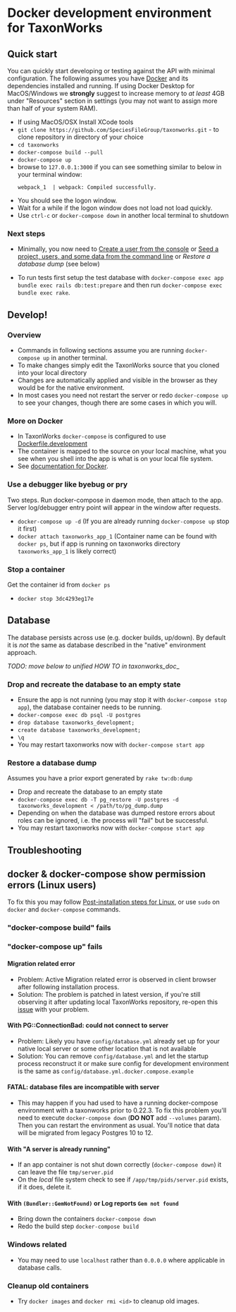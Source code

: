 
# Docker development environment for TaxonWorks

## Quick start

You can quickly start developing or testing against the API with minimal configuration. The following assumes you have [Docker](https://www.docker.com/get-docker) and its dependencies installed and running. If using Docker Desktop for MacOS/Windows we **strongly** suggest to increase memory to *at least* 4GB under "Resources" section in settings (you may not want to assign more than half of your system RAM).

* If using MacOS/OSX Install XCode tools
* `git clone https://github.com/SpeciesFileGroup/taxonworks.git` - to clone repository in directory of your choice
* `cd taxonworks`
* `docker-compose build --pull`
* `docker-compose up`
*  browse to `127.0.0.1:3000` if you can see something similar to below in your terminal window:
    ```
    webpack_1  | webpack: Compiled successfully.
    ```
* You should see the logon window. 
* Wait for a while if the logon window does not load not load quickly. 
* Use `ctrl-c` or `docker-compose down` in another local terminal to shutdown

### Next steps

* Minimally, you now need to [Create a user from the console](https://github.com/SpeciesFileGroup/taxonworks_doc/blob/master/development/HOW-TO.md#create-a-user-from-the-console) or [Seed a project, users, and some data from the command line](https://github.com/SpeciesFileGroup/taxonworks_doc/blob/master/development/HOW-TO.md#seed-a-project-users-and-some-data-from-the-command-line) or _Restore a database dump_ (see below)

* To run tests first setup the test database with `docker-compose exec app bundle exec rails db:test:prepare` and then run `docker-compose exec bundle exec rake`.
## Develop!

### Overview

* Commands in following sections assume you are running `docker-compose up` in another terminal.
* To make changes simply edit the TaxonWorks source that you cloned into your local directory
* Changes are automatically applied and visible in the browser as they would be for the native environment.
* In most cases you need not restart the server or redo `docker-compose up` to see your changes, though there are some cases in which you will.

### More on Docker

* In TaxonWorks `docker-compose` is configured to use  [Dockerfile.development](https://raw.githubusercontent.com/SpeciesFileGroup/taxonworks/development/Dockerfile.development)
* The container is mapped to the source on your local machine, what you see when you shell into the app is what is on your local file system.
* See [documentation for Docker](https://docs.docker.com/).

### Use a debugger like byebug or pry

Two steps. Run docker-compose in daemon mode, then attach to the app. Server log/debugger entry point will appear in the window after requests.

* `docker-compose up -d` (If you are already running `docker-compose up` stop it first)
* `docker attach taxonworks_app_1` (Container name can be found with `docker ps`, but if app is running on taxonworks directory `taxonworks_app_1` is likely correct)

### Stop a container

Get the container id from `docker ps`

* `docker stop 3dc4293eg17e`  

## Database

The database persists across use (e.g. docker builds, up/down). By default it is *not* the same as database described in the "native" environment approach.

_TODO: move below to unified HOW TO in taxonworks_doc__

### Drop and recreate the database to an empty state

* Ensure the app is not running (you may stop it with `docker-compose stop app`), the database container needs to be running.
* `docker-compose exec db psql -U postgres`
* `drop database taxonworks_development;`
* `create database taxonworks_development;`
* `\q`
* You may restart taxonworks now with `docker-compose start app`

### Restore a database dump

Assumes you have a prior export generated by `rake tw:db:dump`

* Drop and recreate the database to an empty state
* `docker-compose exec db -T pg_restore -U postgres -d taxonworks_development < /path/to/pg_dump.dump`
* Depending on when the database was dumped restore errors about roles can be ignored, i.e. the process will "fail" but be successful.
* You may restart taxonworks now with `docker-compose start app`

## Troubleshooting

## docker & docker-compose show permission errors (Linux users)
To fix this you may follow [Post-installation steps for Linux](https://docs.docker.com/engine/install/linux-postinstall/), or use `sudo` on `docker` and `docker-compose` commands.

### "docker-compose build" fails

### "docker-compose up" fails

#### Migration related error
* Problem: Active Migration related error is observed in client browser after following installation process.
* Solution: The problem is patched in latest version, if you're still observing it after updating local TaxonWorks repository,  re-open this [issue](https://github.com/SpeciesFileGroup/taxonworks/issues/250) with your problem.

#### With PG::ConnectionBad: could not connect to server
* Problem: Likely you have `config/database.yml` already set up for your native local server or some other location that is not available
* Solution: You can remove `config/database.yml` and let the startup process reconstruct it or make sure config for development environment is the same as `config/database.yml.docker.compose.example`

#### FATAL: database files are incompatible with server
* This may happen if you had used to have a running docker-compose environment with a taxonworks prior to 0.22.3. To fix this problem you'll need to execute `docker-compose down` (**DO NOT** add `--volumes` param). Then you can restart the environment as usual. You'll notice that data will be migrated from legacy Postgres 10 to 12.

#### With "A server is already running"
* If an app container is not shut down correctly (`docker-compose down`) it can leave the file `tmp/server.pid`
* On the _local_ file system check to see if `/app/tmp/pids/server.pid` exists, if it does, delete it.

#### With `(Bundler::GemNotFound)` or Log reports `Gem not found`
* Bring down the containers `docker-compose down`
* Redo the build step `docker-compose build`

### Windows related

* You may need to use `localhost` rather than `0.0.0.0` where applicable in database calls.

### Cleanup old containers

*  Try `docker images` and `docker rmi <id>` to cleanup old images. 


